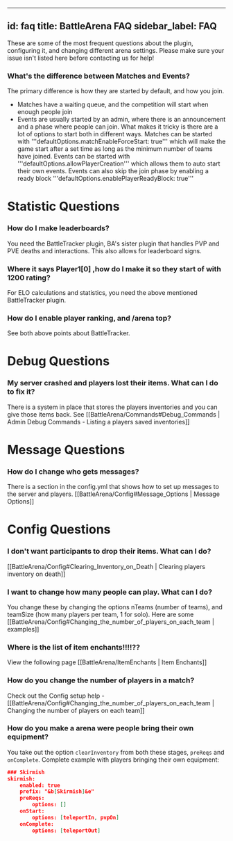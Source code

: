 
---
id: faq
title: BattleArena FAQ
sidebar_label: FAQ
---
These are some of the most frequent questions about the plugin, configuring it, and changing different arena settings. Please make sure your issue isn't listed here before contacting us for help!

### What's the difference between Matches and Events?

The primary difference is how they are started by default, and how you join.
* Matches have a waiting queue, and the competition will start when enough people join
* Events are usually started by an admin, where there is an announcement and a phase where people can join.
What makes it tricky is there are a lot of options to start both in different ways. Matches can be started with '''defaultOptions.matchEnableForceStart: true''' which will make the game start after a set time as long as the minimum number of teams have joined. Events can be started with '''defaultOptions.allowPlayerCreation''' which allows them to auto start their own events. Events can also skip the join phase by enabling a ready block '''defaultOptions.enablePlayerReadyBlock: true'''
# Statistic Questions
### How do I make leaderboards?
You need the BattleTracker plugin, BA's sister plugin that handles PVP and PVE deaths and interactions. This also allows for leaderboard signs.
### Where it says Player1[0] ,how do I make it so they start of with 1200 rating?
For ELO calculations and statistics, you need the above mentioned BattleTracker plugin.
### How do I enable player ranking, and /arena top?
See both above points about BattleTracker.
# Debug Questions
### My server crashed and players lost their items. What can I do to fix it?
There is a system in place that stores the players inventories and you can give those items back. See [[BattleArena/Commands#Debug_Commands | Admin Debug Commands - Listing a players saved inventories]]
# Message Questions
### How do I change who gets messages?
There is a section in the config.yml that shows how to set up messages to the server and players. [[BattleArena/Config#Message_Options | Message Options]]
# Config Questions
### I don't want participants to drop their items. What can I do?
[[BattleArena/Config#Clearing_Inventory_on_Death | Clearing players inventory on death]]
### I want to change how many people can play. What can I do?
You change these by changing the options nTeams (number of teams), and teamSize (how many players per team, 1 for solo). Here are some [[BattleArena/Config#Changing_the_number_of_players_on_each_team | examples]]
### Where is the list of item enchants!!!!??
View the following page [[BattleArena/ItemEnchants | Item Enchants]]
### How do you change the number of players in a match?
Check out the Config setup help - [[BattleArena/Config#Changing_the_number_of_players_on_each_team | Changing the number of players on each team]]
### How do you make a arena were people bring their own equipment?
You take out the option `clearInventory` from both these stages, `preReqs` and `onComplete`. Complete example with players bringing their own equipment:
```json
### Skirmish 
skirmish:
    enabled: true
    prefix: "&b[Skirmish]&e"
    preReqs:
        options: []
    onStart:
        options: [teleportIn, pvpOn]
    onComplete:
        options: [teleportOut]
```